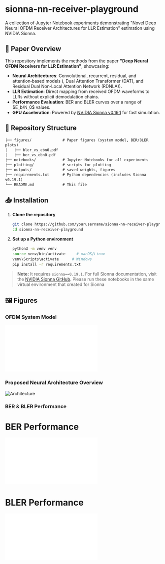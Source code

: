 # sionna-nn-receiver-playground

A collection of Jupyter Notebook experiments demonstrating "Novel Deep Neural OFDM Receiver Architectures for LLR Estimation" estimation using NVIDIA Sionna.

## 📖 Paper Overview

This repository implements the methods from the paper **"Deep Neural OFDM Receivers for LLR Estimation"**, showcasing:

* **Neural Architectures**: Convolutional, recurrent, residual, and attention‑based models (, Dual Attention Transformer (DAT), and Residual Dual Non‑Local Attention Network (RDNLA)).
* **LLR Estimation**: Direct mapping from received OFDM waveforms to LLRs without explicit demodulation chains.
* **Performance Evaluation**: BER and BLER curves over a range of \$E\_b/N\_0\$ values.
* **GPU Acceleration**: Powered by [NVIDIA Sionna v0.19.1](https://github.com/nvidia/sionna) for fast simulation.

## 📂 Repository Structure

```
├── figures/              # Paper figures (system model, BER/BLER plots)
│   ├── bler_vs_ebn0.pdf
│   ├── ber_vs_ebn0.pdf
├── notebooks/            # Jupyter Notebooks for all experiments
├── plotting/             # scripts for plotting
├── outputs/              # saved weights, figures 
├── requirements.txt      # Python dependencies (includes Sionna v0.19.1)
└── README.md             # This file
```

## 📥 Installation

1. **Clone the repository**

   ```bash
   git clone https://github.com/yourusername/sionna-nn-receiver-playground.git
   cd sionna-nn-receiver-playground
   ```

2. **Set up a Python environment**

   ```bash
   python3 -m venv venv
   source venv/bin/activate     # macOS/Linux
   venv\Scripts\activate      # Windows
   pip install -r requirements.txt
   ```

> **Note:** It requires `sionna==0.19.1`. For full Sionna documentation, visit the [NVIDIA Sionna GitHub](https://github.com/nvidia/sionna). Please run these notebooks in the same virtual environment that created for Sionna


## 🖼️ Figures

### OFDM System Model

![System Model](figures/bler_vs_ebn0.pdf)

### Proposed Neural Architecture Overview

![Architecture](figures/fig2_architecture.png)

### BER & BLER Performance
# BER Performance 
![Results](figures/ber_vs_ebn0.pdf)
# BLER Performance 
![Results](figures/bler_vs_ebn0.pdf)

